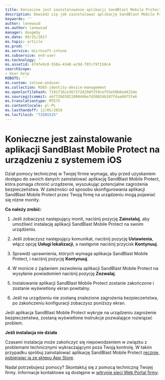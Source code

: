 ```yaml
---
title: Konieczne jest zainstalowanie aplikacji SandBlast Mobile Protect na urządzeniu z systemem iOS | Microsoft Docs
description: Dowiedz się jak zainstalować aplikację SandBlast Mobile Protect na swoim urządzeniu z systemem iOS.
keywords: ''
author: lenewsad
ms.author: lanewsad
manager: dougeby
ms.date: 09/25/2017
ms.topic: article
ms.prod: ''
ms.service: microsoft-intune
ms.subservice: end-user
ms.technology: ''
ms.assetid: 474fe9c8-558a-4348-ac9d-f87c79f150c4
searchScope:
- User help
ROBOTS: ''
ms.custom: intune-enduser
ms.collection: M365-identity-device-management
ms.openlocfilehash: 7191f16ce367372429df259cef55e58b6e4423de
ms.sourcegitcommit: ebf72b038219904d6e7d20024b107f4aa68f57e6
ms.translationtype: MTE75
ms.contentlocale: pl-PL
ms.lasthandoff: 12/05/2019
ms.locfileid: "72501525"
---
```

# <a name="you-need-to-install-sandblast-mobile-protect-on-your-ios-device"></a>Konieczne jest zainstalowanie aplikacji SandBlast Mobile Protect na urządzeniu z systemem iOS

Dział pomocy technicznej w Twojej firmie wymaga, aby przed uzyskaniem dostępu do swoich danych zainstalować aplikację SandBlast Mobile Protect, która pomaga chronić urządzenie, wyszukując potencjalne zagrożenia bezpieczeństwa. W zależności od sposobu skonfigurowania aplikacji SandBlast Mobile Protect przez Twoją firmę na urządzeniu mogą pojawiać się różne monity.

**Co należy zrobić:**

1. Jeśli zobaczysz następujący monit, naciśnij pozycję **Zainstaluj**, aby umożliwić instalację aplikacji SandBlast Mobile Protect na swoim urządzeniu.

2. Jeśli zobaczysz następujący komunikat, naciśnij pozycję **Ustawienia**, włącz opcję **Usługi lokalizacji**, a następnie naciśnij przycisk **Kontynuuj**.

3. Sprawdź uprawnienia, których wymaga aplikacja SandBlast Mobile Protect, i naciśnij pozycję **Kontynuuj**.

4. W monicie z żądaniem zezwolenia aplikacji SandBlast Mobile Protect na wysyłanie powiadomień naciśnij pozycję **Zezwalaj**.

5. Instalowanie aplikacji SandBlast Mobile Protect zostanie zakończone i zostanie wyświetlony ekran powitalny.

6. Jeśli na urządzeniu nie zostaną znalezione zagrożenia bezpieczeństwa, po zakończeniu konfiguracji zobaczysz poniższy ekran.

Jeśli aplikacja SandBlast Mobile Protect wykryje na urządzeniu zagrożenie bezpieczeństwa, zostaną wyświetlone instrukcje pozwalające rozwiązać problem.

**Jeśli instalacja nie działa**

Czasami instalacja może zakończyć się niepowodzeniem w związku z problemami technicznymi wykraczającymi poza Twoją kontrolę. W takim przypadku spróbuj zainstalować aplikację SandBlast Mobile Protect [ręcznie, pobierając ją ze sklepu App Store](https://itunes.apple.com/app/sandblast-mobile-protect/id1006390797).

Nadal potrzebujesz pomocy? Skontaktuj się z pomocą techniczną Twojej firmy. Informacje kontaktowe są dostępne w [witrynie sieci Web Portal firmy](https://go.microsoft.com/fwlink/?linkid=2010980).
